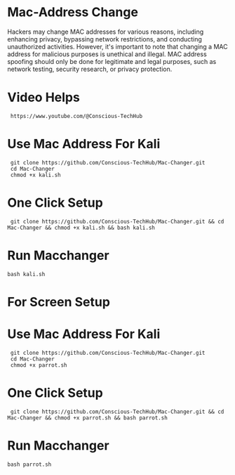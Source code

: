# Mac-Address Change
Hackers may change MAC addresses for various reasons, including enhancing privacy, bypassing network restrictions, and conducting unauthorized activities. However, it's important to note that changing a MAC address for malicious purposes is unethical and illegal. MAC address spoofing should only be done for legitimate and legal purposes, such as network testing, security research, or privacy protection.

# Video Helps
     https://www.youtube.com/@Conscious-TechHub
     
# Use Mac Address For Kali
     git clone https://github.com/Conscious-TechHub/Mac-Changer.git
     cd Mac-Changer
     chmod +x kali.sh
# One Click Setup
     git clone https://github.com/Conscious-TechHub/Mac-Changer.git && cd Mac-Changer && chmod +x kali.sh && bash kali.sh
# Run Macchanger
    bash kali.sh
# For Screen Setup


# Use Mac Address For Kali
     git clone https://github.com/Conscious-TechHub/Mac-Changer.git
     cd Mac-Changer
     chmod +x parrot.sh
# One Click Setup
     git clone https://github.com/Conscious-TechHub/Mac-Changer.git && cd Mac-Changer && chmod +x parrot.sh && bash parrot.sh
# Run Macchanger
    bash parrot.sh
